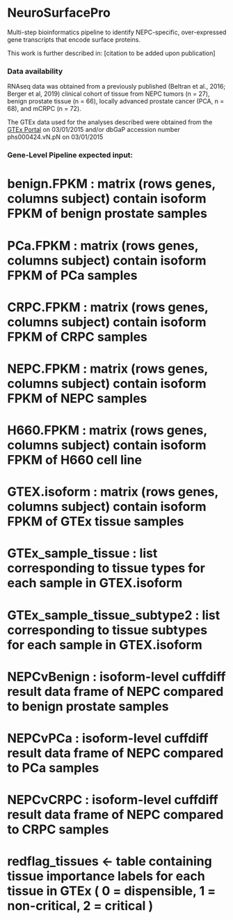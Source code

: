 # NeuroSurfacePro

Multi-step bioinformatics pipeline to identify NEPC-specific, over-expressed gene transcripts that encode surface proteins.

This work is further described in: [citation to be added upon publication]

### Data availability
RNAseq data was obtained from  a previously published (Beltran et al., 2016; Berger et al, 2019) clinical cohort of tissue from NEPC tumors (n = 27), benign prostate tissue (n = 66), locally advanced prostate cancer (PCA, n = 68), and mCRPC (n = 72).

The GTEx data used for the analyses described were obtained from the [GTEx Portal](https://gtexportal.org/home/) on 03/01/2015 and/or dbGaP accession number phs000424.vN.pN on 03/01/2015


### Gene-Level Pipeline expected input:

# benign.FPKM : matrix (rows genes, columns subject) contain isoform FPKM of benign prostate samples
# PCa.FPKM : matrix (rows genes, columns subject) contain isoform FPKM of PCa samples
# CRPC.FPKM : matrix (rows genes, columns subject) contain isoform FPKM of CRPC samples
# NEPC.FPKM : matrix (rows genes, columns subject) contain isoform FPKM of NEPC samples
# H660.FPKM :  matrix (rows genes, columns subject) contain isoform FPKM of H660 cell line

# GTEX.isoform : matrix (rows genes, columns subject) contain isoform FPKM of GTEx tissue samples
# GTEx_sample_tissue : list corresponding to tissue types for each sample in GTEX.isoform
# GTEx_sample_tissue_subtype2 : list corresponding to tissue subtypes for each sample in GTEX.isoform

# NEPCvBenign : isoform-level cuffdiff result data frame of NEPC compared to benign prostate samples
# NEPCvPCa : isoform-level cuffdiff result data frame of NEPC compared to PCa samples
# NEPCvCRPC : isoform-level cuffdiff result data frame of NEPC compared to CRPC samples

# redflag_tissues <- table containing tissue importance labels for each tissue in GTEx ( 0 = dispensible, 1 = non-critical, 2 = critical )

